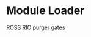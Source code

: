 # Module Loader

[ROSS](http://github.com/carothersc/ROSS)
[RIO](http://github.com/gonsie/RIO)
[purger](http://github.com/gonsie/purger)
[gates](http://github.com/gonsie/gates)
